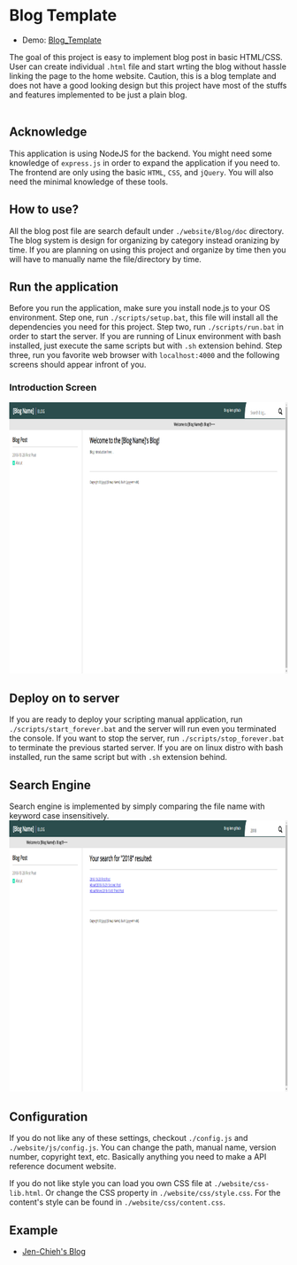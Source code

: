 # Blog Template #

* Demo: <a href="http://www.jcs-profile.com:4000">Blog_Template</a>

The goal of this project is easy to implement blog post in basic 
HTML/CSS. User can create individual `.html` file and start wrting 
the blog without hassle linking the page to the home website. 
Caution, this is a blog template and does not have a good looking 
design but this project have most of the stuffs and features 
implemented to be just a plain blog. <br/><br/>


## Acknowledge ##
This application is using NodeJS for the backend. You might need
some knowledge of `express.js` in order to expand the application
if you need to. The frontend are only using the basic `HTML`, `CSS`,
and `jQuery`. You will also need the minimal knowledge of these tools.


## How to use? ##
All the blog post file are search default under `./website/Blog/doc` 
directory. The blog system is design for organizing by category 
instead oranizing by time. If you are planning on using this 
project and organize by time then you will have to manually name 
the file/directory by time. 


## Run the application ##
Before you run the application, make sure you install node.js to
your OS environment. Step one, run `./scripts/setup.bat`, this
file will install all the dependencies you need for this project.
Step two, run `./scripts/run.bat` in order to start the server.
If you are running of Linux environment with bash installed, just
execute the same scripts but with `.sh` extension behind.
Step three, run you favorite web browser with `localhost:4000` and
the following screens should appear infront of you.

### Introduction Screen ###
<img src="./screenshot/intro_demo.png" width="930" height="490"/>


## Deploy on to server ##
If you are ready to deploy your scripting manual application, run
`./scripts/start_forever.bat` and the server will run even you terminated
the console. If you want to stop the server, run `./scripts/stop_forever.bat`
to terminate the previous started server. If you are on linux distro
with bash installed, run the same script but with `.sh` extension behind.


## Search Engine ##
Search engine is implemented by simply comparing the file name with keyword 
case insensitively.
<img src="./screenshot/search_demo.png" width="930" height="490"/>


## Configuration ##
If you do not like any of these settings, checkout `./config.js` and `./website/js/config.js`.
You can change the path, manual name, version number, copyright text, etc.
Basically anything you need to make a API reference document website.

If you do not like style you can load you own CSS file at `./website/css-lib.html`.
Or change the CSS property in `./website/css/style.css`. For the content's style can
be found in `./website/css/content.css`.


## Example ##
* <a href="http://www.jcs-profile.com:4001">Jen-Chieh's Blog</a>
